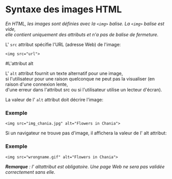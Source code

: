 # Syntaxe des images HTML

_En HTML, les images sont définies avec la `<img>` balise.
La `<img>` balise est vide,<br/>
elle contient uniquement des attributs et n'a pas de balise de fermeture._


L' `src` attribut spécifie l'URL (adresse Web) de l'image:

```
<img src="url">
```

#L'attribut alt

L' `alt` attribut fournit un texte alternatif pour une image, <br/>
si l'utilisateur pour une raison quelconque ne peut pas la visualiser (en raison d'une connexion lente, <br/>
d'une erreur dans l'attribut src ou si l'utilisateur utilise un lecteur d'écran).

La valeur de l' `alt` attribut doit décrire l'image:

### Exemple
```
<img src="img_chania.jpg" alt="Flowers in Chania">
```

Si un navigateur ne trouve pas d'image, il affichera la valeur de l' alt attribut:

### Exemple

```
<img src="wrongname.gif" alt="Flowers in Chania">
```

<strong><em>Remarque</strong></em> _: l' altattribut est obligatoire. Une page Web ne sera pas validée correctement sans elle._